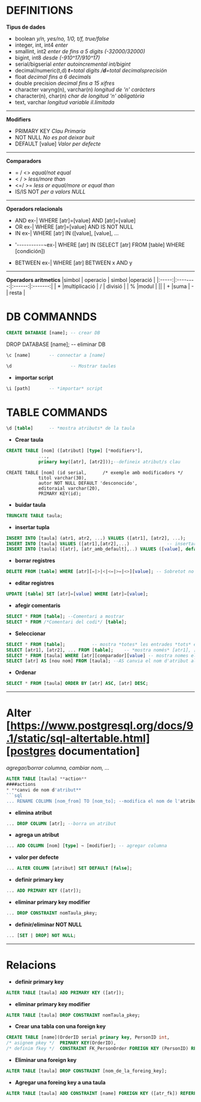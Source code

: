 DEFINITIONS
===========
**Tipus de dades**

+ boolean				_y/n, yes/no, 1/0, t/f, true/false_
+ integer, int, int4			_enter_
+ smallint, int2			_enter de fins a 5 digits (-32000/32000)_
+ bigint, int8				_desde (-9*10^17/9*10^17)_	
+ serial/bigserial			_enter autoincremental int/bigint_
+ decimal/numeric(t,d)			_**t**=total digits /**d**=total decimalsprecisión_
+ float					_decimal fins a 6 decimals_
+ double precision			_decimal fins a 15 xifres_
+ character varyng(n), varchar(n) 	_longitud de 'n' caràcters_
+ character(n), char(n) 		_char de longitud 'n' obligatòria_
+ text, varchar				_longitud variable il.limitada_
___
**Modifiers**
+ PRIMARY KEY	*Clau Primaria*
+ NOT NULL	*No es pot deixar buit*
+ DEFAULT [value] *Valor per defecte*

___
**Comparadors**

+ = / <> _equal/not equal_
+ < / >  _less/more than_
+ <=/ >= _less or equal/more or equal than_
+ IS/IS NOT _per a valors NULL_
___
**Operadors relacionals**
+ AND		ex-| WHERE [atr]=[value] AND [atr]=[value]
+ OR		ex-| WHERE [atr]=[value] AND IS NOT NULL
+ IN		ex-| WHERE [atr] IN ([value], [value], ...
*  '-----------¬ex-| WHERE [atr] IN (SELECT [atr] FROM [table] WHERE [condición])
+ BETWEEN		ex-| WHERE [atr] BETWEEN x AND y
___
**Operadors aritmetics**
|simbol | operacio | simbol |operació |
|:-----:|:--------:|:------:|:-------:|
| *    |multiplicació | /  |  divisió  |
| %    |modul | ||
| +    |suma	   | -  | resta |

DB COMMANNDS
============
```sql
CREATE DATABASE [name]; -- crear DB
```
DROP DATABASE [name];   -- eliminar DB
```sql
\c [name]		-- connectar a [name]
```
```sql
\d                      -- Mostrar taules
```
* **importar script**
```sql
\i [path]		-- *importar* script
```

TABLE COMMANDS
===============

```sql
\d [table]		-- *mostra atributs* de la taula
```
* **Crear taula**
```sql
CREATE TABLE [nom] ([atribut] [type] [*modifiers*],
		    ...,
		    primary key([atr], [atr2]));--defineix atribut/s clau	
```
```postgres
CREATE TABLE [nom] (id serial,		/* exemple amb modificadors */	 
		    titol varchar(30),
		    autor NOT NULL DEFAULT 'desconocido',
		    editoraial varchar(20),
		    PRIMARY KEY(id);
```
* **buidar taula**
```sql
TRUNCATE TABLE taula;
```
* **insertar tupla** 
```sql
INSERT INTO [taula] (atr1, atr2, ...) VALUES ([atr1], [atr2], ...); 	-- *insertar* nova tupla
INSERT INTO [taula] VALUES ([atr1],[atr2],...) 				-- insertar tupla
INSERT INTO [taula] ([atr], [atr_amb_default],..) VALUES ([value], default, ...); --insertar quan hi ha un valor **default**
```
* **borrar registres**
```sql
DELETE FROM [table] WHERE [atr][=|>|<|<=|>=|<>][value];	-- Sobretot no oblidar *WHERE*
```
* **editar registres**
```sql
UPDATE [table] SET [atr]=[value] WHERE [atr]=[value];
```
* **afegir comentaris**
```sql
SELECT * FROM [table]; --Comentari a mostrar
SELECT * FROM /*Comentari del codi*/ [table];
```
* **Seleccionar**
```sql
SELECT * FROM [table];			-- mostra *totes* les entrades *tots* els atributs de [taula]
SELECT [atr1], [atr2], ... FROM [table];	-- *mostra només* [atr1], [atr2], ... de totes les tuples de [taula]
SELECT * FROM [taula] WHERE [atr][comparador][value] -- mostra nomes els que compleixen la *condició*
SELECT [atr] AS [nou nom] FROM [taula]; --AS canvia el nom d'atribut al mostrar-lo
```
* **Ordenar**
```sql
SELECT * FROM [taula] ORDER BY [atr] ASC, [atr] DESC;
```			

***

Alter	[https://www.postgresql.org/docs/9.1/static/sql-altertable.html][postgres documentation]
======
_agregar/borrar columna, cambiar nom, ..._

```sql
ALTER TABLE [taula] **action**
####actions
* **canvi de nom d'atribut**
```sql
... RENAME COLUMN [nom_from] TO [nom_to]; --modifica el nom de l'atribut
```
* **elimina atribut**
```sql
... DROP COLUMN [atr]; --borra un atribut
```
* **agrega un atribut**
```sql
... ADD COLUMN [nom] [type] ~ [modifier]; -- agregar columna
```
* **valor per defecte**
```sql
... ALTER COLUMN [atribut] SET DEFAULT [false];
```
* **definir primary key**
```sql
... ADD PRIMARY KEY ([atr]);
```
* **eliminar primary key modifier**
```sql
... DROP CONSTRAINT nomTaula_pkey;
```
* **definir/eliminar NOT NULL**
```sql
... [SET | DROP] NOT NULL;
```
___

Relacions
=========
* **definir primary key**
```sql
ALTER TABLE [taula] ADD PRIMARY KEY ([atr]);
```
* **eliminar primary key modifier**
```sql
ALTER TABLE [taula] DROP CONSTRAINT nomTaula_pkey;
```
* **Crear una tabla con una foreign key**
```sql
CREATE TABLE [name](OrderID serial primary key, PersonID int,
/* asignem pkey */  PRIMARY KEY(OrderID),
/* definim fkey */  CONSTRAINT FK_PersonOrder FOREIGN KEY (PersonID) REFERENCES Persons(PersonID);
```
* **Eliminar una foreign key**
```sql
ALTER TABLE [taula] DROP CONSTRAINT [nom_de_la_foreing_key];
```

* **Agregar una foreing key a una taula**
```sql
ALTER TABLE [taula] ADD CONSTRAINT [name] FOREIGN KEY ([atr_fk]) REFERENCES [taula_origen] ([atr_origen]);
```


